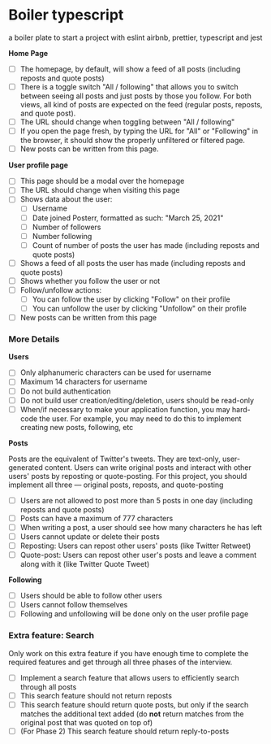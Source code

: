 # Boiler typescript
a boiler plate to start a project with 
eslint airbnb, prettier, typescript and jest

<!-- https://onstrider.notion.site/Strider-Web-Front-end-Assessment-2-2-f21fa667f85642709f3c618ed128c6d2 -->
 
**Home Page** 
- [ ]  The homepage, by default, will show a feed of all posts (including reposts and quote posts)
- [ ]  There is a toggle switch "All / following" that allows you to switch between seeing all posts and just posts by those you follow. For both views, all kind of posts are expected on the feed (regular posts, reposts, and quote post).
  - [ ]  The URL should change when toggling between  "All / following"
  - [ ]  If you open the page fresh, by typing the URL for "All" or "Following" in the browser, it should show the properly unfiltered or filtered page.
- [ ]  New posts can be written from this page.
 
**User profile page**

- [ ] This page should be a modal over the homepage
- [ ] The URL should change when visiting this page
- [ ] Shows data about the user:
    - [ ] Username
    - [ ] Date joined Posterr, formatted as such: "March 25, 2021"
    - [ ] Number of followers
    - [ ] Number following
    - [ ] Count of number of posts the user has made (including reposts and quote posts)
- [ ] Shows a feed of all posts the user has made (including reposts and quote posts)
- [ ] Shows whether you follow the user or not
- [ ] Follow/unfollow actions:
    - [ ] You can follow the user by clicking "Follow" on their profile
    - [ ] You can unfollow the user by clicking "Unfollow" on their profile
- [ ] New posts can be written from this page

### More Details

**Users**

- [ ] Only alphanumeric characters can be used for username
- [ ] Maximum 14 characters for username
- [ ] Do not build authentication
- [ ] Do not build user creation/editing/deletion, users should be read-only
- [ ] When/if necessary to make your application function, you may hard-code the user. For example, you may need to do this to implement creating new posts, following, etc

**Posts**

Posts are the equivalent of Twitter's tweets. They are text-only, user-generated content. Users can write original posts and interact with other users' posts by reposting or quote-posting. For this project, you should implement all three — original posts, reposts, and quote-posting

- [ ] Users are not allowed to post more than 5 posts in one day (including reposts and quote posts)
- [ ] Posts can have a maximum of 777 characters
- [ ] When writing a post, a user should see how many characters he has left
- [ ] Users cannot update or delete their posts
- [ ] Reposting: Users can repost other users' posts (like Twitter Retweet)
- [ ] Quote-post: Users can repost other user's posts and leave a comment along with it (like Twitter Quote Tweet)

**Following**

- [ ] Users should be able to follow other users
- [ ] Users cannot follow themselves
- [ ] Following and unfollowing will be done only on the user profile page

### Extra **feature: Search**

Only work on this extra feature if you have enough time to complete the required features and get through all three phases of the interview.

- [ ] Implement a search feature that allows users to efficiently search through all posts
- [ ] This search feature should not return reposts
- [ ] This search feature should return quote posts, but only if the search matches the additional text added (do **not** return matches from the original post that was quoted on top of)
- [ ] (For Phase 2) This search feature should return reply-to-posts